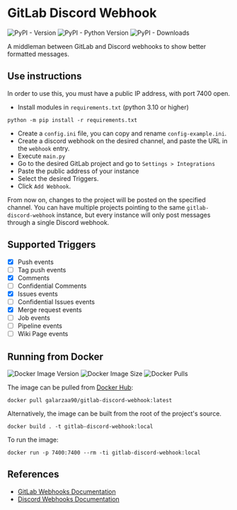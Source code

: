 # GitLab Discord Webhook
![PyPI - Version](https://img.shields.io/pypi/v/gitlab-discord-webhook)
![PyPI - Python Version](https://img.shields.io/pypi/pyversions/gitlab-discord-webhook)
![PyPI - Downloads](https://img.shields.io/pypi/dm/gitlab-discord-webhook)


A middleman between GitLab and Discord webhooks to show better formatted messages.

## Use instructions
In order to use this, you must have a public IP address, with port 7400 open.

- Install modules in `requirements.txt` (python 3.10 or higher)
```shell
python -m pip install -r requirements.txt
```
- Create a `config.ini` file, you can copy and rename `config-example.ini`.
- Create a discord webhook on the desired channel, and paste the URL in the `webhook` entry.
- Execute `main.py`
- Go to the desired GitLab project and go to `Settings > Integrations`
- Paste the public address of your instance
- Select the desired Triggers.
- Click `Add Webhook`.

From now on, changes to the project will be posted on the specified channel.
You can have multiple projects pointing to the same `gitlab-discord-webhook` instance,
but every instance will only post messages through a single Discord webhook.

## Supported Triggers
- [X] Push events
- [ ] Tag push events
- [X] Comments
- [ ] Confidential Comments
- [X] Issues events
- [ ] Confidential Issues events
- [X] Merge request events
- [ ] Job events
- [ ] Pipeline events
- [ ] Wiki Page events

## Running from Docker
![Docker Image Version](https://img.shields.io/docker/v/galarzaa90/gitlab-discord-webhook)
![Docker Image Size](https://img.shields.io/docker/image-size/galarzaa90/gitlab-discord-webhook)
![Docker Pulls](https://img.shields.io/docker/pulls/galarzaa90/gitlab-discord-webhook)


The image can be pulled from [Docker Hub](https://hub.docker.com/r/galarzaa90/gitlab-discord-webhook):

```shell
docker pull galarzaa90/gitlab-discord-webhook:latest
```

Alternatively, the image can be built from the root of the project's source.

```shell
docker build . -t gitlab-discord-webhook:local
```

To run the image:

```shell
docker run -p 7400:7400 --rm -ti gitlab-discord-webhook:local
```


## References
- [GitLab Webhooks Documentation](https://docs.gitlab.com/ee/user/project/integrations/webhooks.html)
- [Discord Webhooks Documentation](https://support.discordapp.com/hc/articles/228383668-Usando-Webhooks)
